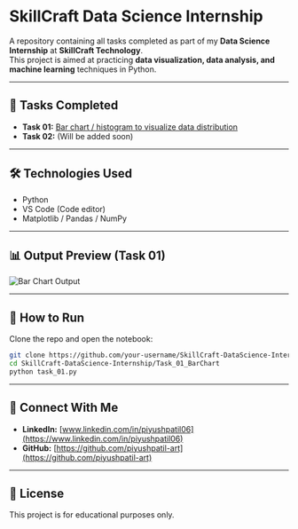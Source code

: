 # SkillCraft Data Science Internship

A repository containing all tasks completed as part of my **Data Science Internship** at **SkillCraft Technology**.  
This project is aimed at practicing **data visualization, data analysis, and machine learning** techniques in Python.

---

## 📌 Tasks Completed
- **Task 01:** [Bar chart / histogram to visualize data distribution](./Task_01_BarChart/)
- **Task 02:** (Will be added soon)

---

## 🛠 Technologies Used
- Python
- VS Code (Code editor)
- Matplotlib / Pandas / NumPy

---

## 📊 Output Preview (Task 01)
![Bar Chart Output](Task_01_BarChart/output_chart.png)

---

## 🚀 How to Run
Clone the repo and open the notebook:
```bash
git clone https://github.com/your-username/SkillCraft-DataScience-Internship.git
cd SkillCraft-DataScience-Internship/Task_01_BarChart
python task_01.py
```

---

## 🤝 Connect With Me
- **LinkedIn:** [www.linkedin.com/in/piyushpatil06](https://www.linkedin.com/in/piyushpatil06)
- **GitHub:** [https://github.com/piyushpatil-art](https://github.com/piyushpatil-art)

---

## 📄 License
This project is for educational purposes only.
